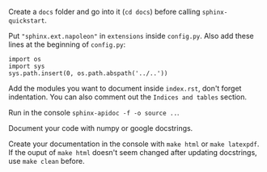 Create a `docs` folder and go into it (`cd docs`) before calling `sphinx-quickstart`.

Put `"sphinx.ext.napoleon"` in `extensions` inside `config.py`. Also add these lines at the beginning of `config.py`:
````
import os
import sys
sys.path.insert(0, os.path.abspath('../..'))
````

Add the modules you want to document inside `index.rst`, don't forget indentation. You can also comment out the `Indices and tables` section.

Run in the console `sphinx-apidoc -f -o source ..`.

Document your code with numpy or google docstrings.

Create your documentation in the console with `make html` or `make latexpdf`. If the ouput of `make html` doesn't seem changed after updating docstrings, use `make clean` before.